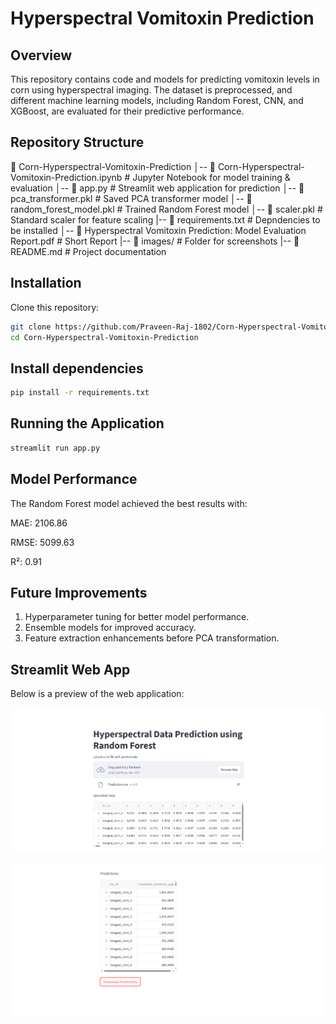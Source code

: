 # Hyperspectral Vomitoxin Prediction

## Overview
This repository contains code and models for predicting vomitoxin levels in corn using hyperspectral imaging. 
The dataset is preprocessed, and different machine learning models, including Random Forest, CNN, and XGBoost, are evaluated for their predictive performance.

## Repository Structure
📂 Corn-Hyperspectral-Vomitoxin-Prediction │-- 
📜 Corn-Hyperspectral-Vomitoxin-Prediction.ipynb # Jupyter Notebook for model training & evaluation │-- 
📜 app.py # Streamlit web application for prediction │-- 📜 pca_transformer.pkl # Saved PCA transformer model │-- 
📜 random_forest_model.pkl # Trained Random Forest model │-- 📜 scaler.pkl # Standard scaler for feature scaling |-- 
📜 requirements.txt # Depndencies to be installed │-- 📜 Hyperspectral Vomitoxin Prediction: Model Evaluation Report.pdf # Short Report |-- 
📜 images/ # Folder for screenshots |-- 📜 README.md # Project documentation 

## Installation
Clone this repository:
```bash
git clone https://github.com/Praveen-Raj-1802/Corn-Hyperspectral-Vomitoxin-Prediction.git
cd Corn-Hyperspectral-Vomitoxin-Prediction
```

## Install dependencies
```bash
pip install -r requirements.txt
```

## Running the Application
```bash
streamlit run app.py
```

## Model Performance
The Random Forest model achieved the best results with:

MAE: 2106.86

RMSE: 5099.63

R²: 0.91

## Future Improvements
1. Hyperparameter tuning for better model performance.
2. Ensemble models for improved accuracy.
3. Feature extraction enhancements before PCA transformation.

## Streamlit Web App

Below is a preview of the web application:

![Streamlit App Screenshot](images/streamlit_app1.PNG)

![Streamlit App Screenshot](images/streamlit_app2.PNG)




